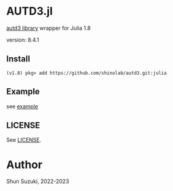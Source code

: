 # AUTD3.jl

[autd3 library](https://github.com/shinolab/autd3) wrapper for Julia 1.8

version: 8.4.1

## Install

```
(v1.8) pkg> add https://github.com/shinolab/autd3.git:julia
```

## Example

see [example](./example)

## LICENSE

See [LICENSE](https://github.com/shinolab/autd3/blob/master/LICENSE).

# Author

Shun Suzuki, 2022-2023
